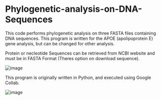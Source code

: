 # Phylogenetic-analysis-on-DNA-Sequences
This code performs phylogenetic analysis on three FASTA files containing DNA sequences. This program is written for the APOE (apolipoprotein E) gene analysis, but can be changed for other analysis.

Protein or necleotide Sequences can be retrieved from NCBI website and must be in FASTA Format (Theres option on download sequence).

![image](https://github.com/user-attachments/assets/a928d41a-f999-4836-ba1e-cddc24ef496d)


This program is originally written in Python, and executed using Google Collab.

![image](https://github.com/user-attachments/assets/b6837677-89b2-4412-ab67-17cfb3ea9369)

